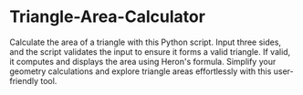 # Triangle-Area-Calculator
Calculate the area of a triangle with this Python script. Input three sides, and the script validates the input to ensure it forms a valid triangle. If valid, it computes and displays the area using Heron's formula. Simplify your geometry calculations and explore triangle areas effortlessly with this user-friendly tool.
